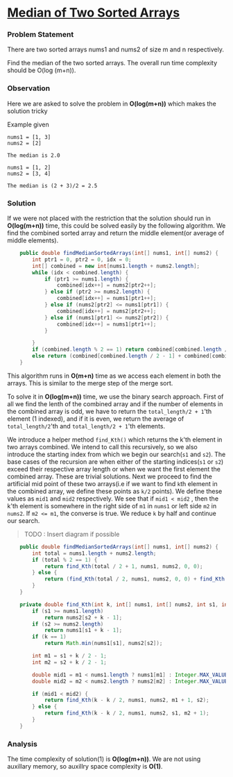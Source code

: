 # [Median of Two Sorted Arrays](https://leetcode.com/problems/median-of-two-sorted-arrays/)

### Problem Statement

There are two sorted arrays nums1 and nums2 of size m and n respectively.

Find the median of the two sorted arrays. The overall run time complexity should be O(log (m+n)).

### Observation

Here we are asked to solve the problem in __O(log(m+n))__ which makes the solution tricky

Example given 

````
nums1 = [1, 3]
nums2 = [2]

The median is 2.0
````

````
nums1 = [1, 2]
nums2 = [3, 4]

The median is (2 + 3)/2 = 2.5
````

### Solution

If we were not placed with the restriction that the solution should run in __O(log(m+n))__ time, this could be solved easily by the following algorithm. We find the combined sorted array and return the middle element(or average of middle elements).


```java
    public double findMedianSortedArrays(int[] nums1, int[] nums2) {
        int ptr1 = 0, ptr2 = 0, idx = 0;
        int[] combined = new int[nums1.length + nums2.length];
        while (idx < combined.length) {
            if (ptr1 >= nums1.length) {
                combined[idx++] = nums2[ptr2++];
            } else if (ptr2 >= nums2.length) {
                combined[idx++] = nums1[ptr1++];
            } else if (nums2[ptr2] <= nums1[ptr1]) {
                combined[idx++] = nums2[ptr2++];
            } else if (nums1[ptr1] <= nums2[ptr2]) {
                combined[idx++] = nums1[ptr1++];
            }

        }
        if (combined.length % 2 == 1) return combined[combined.length / 2];
        else return (combined[combined.length / 2 - 1] + combined[combined.length / 2]) / 2.0;
    }

```
This algorithm runs in __O(m+n)__ time as we access each element in both the arrays. This is similar to the merge step of the merge sort.

To solve it in __O(log(m+n))__ time, we use the binary search approach. First of all we find the lenth of the combined array and if the number of elements in the combined array is odd, we have to return the `total_length/2 + 1`'th element (1 indexed), and if it is even, we return the average of `total_length/2`'th and `total_length/2 + 1`'th elements.
 
We introduce a helper method `find_Kth()` which returns the k'th element in two arrays combined. We intend to call this recursively, so we also introduce the starting index from which we begin our search(`s1` and `s2`). The base cases of the recursion are when either of the starting indices(`s1` or `s2`) exceed their respective array length or when we want the first element the combined array. These are trivial solutions. Next we proceed to find the artificial mid point of these two arrays(i.e if we want to find `k`th element in the combined array, we define these points as `k/2` points). We define these values as `mid1` and `mid2` respectively. We see that if `mid1 < mid2` , then the k'th element is somewhere in the right side of `m1` in `nums1` or left side `m2` in `nums2`. If `m2 <= m1`, the converse is true. We reduce `k` by half and continue our search. 
   
> TODO : Insert diagram if possible

 
 
  
```java
    public double findMedianSortedArrays(int[] nums1, int[] nums2) {
        int total = nums1.length + nums2.length;
        if (total % 2 == 1) {
            return find_Kth(total / 2 + 1, nums1, nums2, 0, 0);
        } else {
            return (find_Kth(total / 2, nums1, nums2, 0, 0) + find_Kth(total / 2 + 1, nums1, nums2, 0, 0)) / 2.0;
        }
    }

    private double find_Kth(int k, int[] nums1, int[] nums2, int s1, int s2) {
        if (s1 >= nums1.length)
            return nums2[s2 + k - 1];
        if (s2 >= nums2.length)
            return nums1[s1 + k - 1];
        if (k == 1)
            return Math.min(nums1[s1], nums2[s2]);

        int m1 = s1 + k / 2 - 1;
        int m2 = s2 + k / 2 - 1;

        double mid1 = m1 < nums1.length ? nums1[m1] : Integer.MAX_VALUE;
        double mid2 = m2 < nums2.length ? nums2[m2] : Integer.MAX_VALUE;

        if (mid1 < mid2) {
            return find_Kth(k - k / 2, nums1, nums2, m1 + 1, s2);
        } else {
            return find_Kth(k - k / 2, nums1, nums2, s1, m2 + 1);
        }
    }

```

### Analysis

The time complexity of solution(1) is __O(log(m+n))__. We are not using auxillary memory, so auxillry space complexity is __O(1)__.